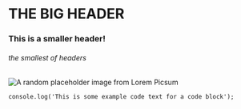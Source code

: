 # THE BIG HEADER
### This is a smaller header!
###### the smallest of headers
![A random placeholder image from Lorem Picsum](https://picsum.photos/400)

```
console.log('This is some example code text for a code block');
```
